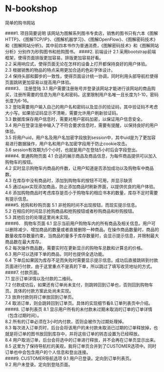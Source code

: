 # N-bookshop
简单的购书网站

####1. 	项目简要说明
该网站为图解系列图书专卖店，销售的图书只有六本《图解HTTP》、《图解TCP/IP》、《图解机器学习》、《图解OpenFlow》、《图解密码技术》和《图解网站分析》。其中前四本书作为普通消费，《图解密码技术》和《图解网站分析》分别作为秒购图书和抢购图书。
####2.	前端设计
2.1 采用bootstrap前端框架，使得页面排版更加容易，排版更加容易好看。  
2.2 采用响应式，使得页面无论在怎样的设备上打开都保持良好的用户体验。  
2.3 根据销售的物品的特点采用更加合适的色彩字体设计。  
2.4 保持头部和脚步的一致性，使得页面设计统一协调，同时利用头部导航栏使得页面跳转更加容易以提高用户体验。  
####3．	注册登陆
3.1 用户需要注册账号并登录该网站才能进行该网站的商品购买，注册所需要的信息为用户名和密码。这里限制用户名唯一且长度为1-10，密码长度为6-16。  
3.2 登陆需要用户输入自己的用户名和密码以及显示的验证码，其中验证码不考虑大小写。如果验证码显示不清晰，需要允许用户刷新验证码。  
3.3 数据库保存用户信息时，需要对用户密码加密，以保证用户信息安全。  
3.4 用户在登录注册中输入了不符合要求信息时，需要有提醒，以保持良好的用户体验。  
3.5 将用户uid，用户名及用户名加密字段放到session中，其中uid是为了更加容易进行数据操作，用户名和用户名加密字段用于防止cookie攻击。   
3.6 session有效期为5个小时，也就是用户在登陆5小时后会字段登出。  
####4.	普通购物页面
4.1 合适的展示商品及商品信息，为每件商品提供可以加入购物车的按钮。  
4.2 实时显示购物车内商品的件数，让用户知道是否添加成功以及购物车中商品数。  
4.3 在库存中没有商品时，添加到购物车的按钮不可用，并显示缺货  
4.5 通过ajax实现添加商品，防止添加商品时刷新界面，以提供优良的用户体验。  
4.6 添加购物商品时考虑库存是否小于购物车的相应书本的数量，库存不足时需要有提示信息。  
####5.	抢购和秒购页面
5.1 非抢购时间不出现按钮，而现实提示信息。  
5.2 在相应的时间显示抢购商品和抢购按钮或者秒购商品和秒购按钮。  
5.3 其他后台的处理这里尚未实现。  
####6． 购物车页面
6.1 显示当前用户购物车内的所有商品及相关信息。用户可以删除减少、增加商品的数量或者直接删除一种商品。在操作商品数量时，商品的数量收库存数量约束，当商品的量多于库存数量时，会显示提示信息，并限制最大商品数在最大库存。  
6.2 每次操作商品数，需要实时在更新显示的购物车总数和计算总的价格。  
6.3 用户可以选择下单的商品，同时也提供全选功能。  
6.4 下单后如果因为库存不足而失败时需要显示提示信息。成功后直接跳转到付款页面进行付款，由于这里重点不是真的下单，所以跳过了填写收货地址的方式。  
####7.	付款页面。  
7.1 显示订单详情以及付款的二维码。  
7.2 付款成功后，如果还有订单尚未支付，则跳转回到订单也，否则回到购物车页。具体的付款方案此处尚未实现。  
7.3 放弃付款则将订单放回到订单页。  
7.4 取消订单，则会跳转回到订单页。具体的实现细节看8.订单列表页中介绍。  
####8.	订单列表页
8.1 显示用户所有的未付款未过期未取消的订单的订单详情（包含过期时间）。  
8.2 所有的订单必须在3小时内付款，否则会被作为过期处理掉。  
8.3 每次进入订单页时，后台会将该用户的未付款未取消已过期的订单释放掉，也就是将订单的图书放回到库存中，并将这些订单的转态设置为已经释放。  
8.4 用户取消订单，后台会将选中的订单进行释放，并不会再在订单页显示出来。  
8.5 这里为了保持导航栏的美观，我将订单页合并到了CUSTOMER选项中。同时订单也中会包含用户的个人信息和登出连接。  
####9.	CUSTOMER导航选项
9.1 用户已登录。定向到订单列表页。   
9.2 用户未登录。定向到登陆页面。  
